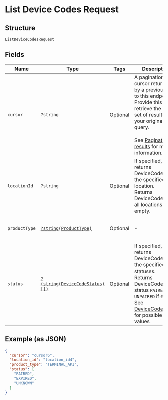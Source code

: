 
# List Device Codes Request

## Structure

`ListDeviceCodesRequest`

## Fields

| Name | Type | Tags | Description | Getter | Setter |
|  --- | --- | --- | --- | --- | --- |
| `cursor` | `?string` | Optional | A pagination cursor returned by a previous call to this endpoint.<br>Provide this to retrieve the next set of results for your original query.<br><br>See [Paginating results](https://developer.squareup.com/docs/working-with-apis/pagination) for more information. | getCursor(): ?string | setCursor(?string cursor): void |
| `locationId` | `?string` | Optional | If specified, only returns DeviceCodes of the specified location.<br>Returns DeviceCodes of all locations if empty. | getLocationId(): ?string | setLocationId(?string locationId): void |
| `productType` | [`?string(ProductType)`](../../doc/models/product-type.md) | Optional | - | getProductType(): ?string | setProductType(?string productType): void |
| `status` | [`?(string(DeviceCodeStatus)[])`](../../doc/models/device-code-status.md) | Optional | If specified, returns DeviceCodes with the specified statuses.<br>Returns DeviceCodes of status `PAIRED` and `UNPAIRED` if empty.<br>See [DeviceCodeStatus](#type-devicecodestatus) for possible values | getStatus(): ?array | setStatus(?array status): void |

## Example (as JSON)

```json
{
  "cursor": "cursor6",
  "location_id": "location_id4",
  "product_type": "TERMINAL_API",
  "status": [
    "PAIRED",
    "EXPIRED",
    "UNKNOWN"
  ]
}
```

